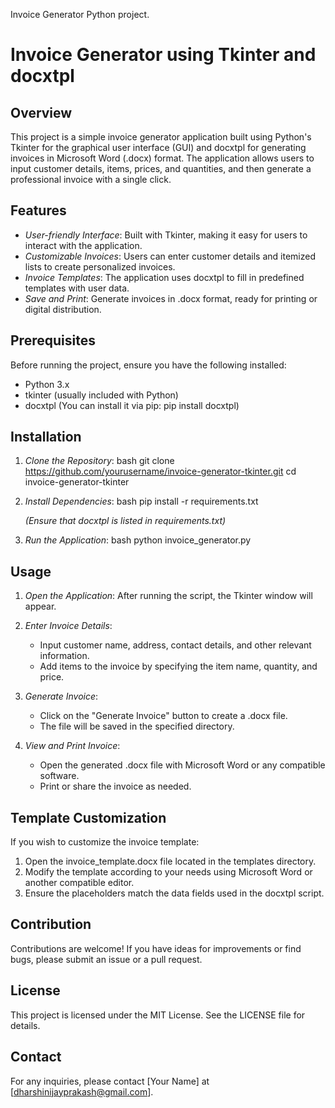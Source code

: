 
Invoice Generator Python project. 
# Invoice Generator using Tkinter and docxtpl

## Overview

This project is a simple invoice generator application built using Python's Tkinter for the graphical user interface (GUI) and docxtpl for generating invoices in Microsoft Word (.docx) format. The application allows users to input customer details, items, prices, and quantities, and then generate a professional invoice with a single click.

## Features

- *User-friendly Interface*: Built with Tkinter, making it easy for users to interact with the application.
- *Customizable Invoices*: Users can enter customer details and itemized lists to create personalized invoices.
- *Invoice Templates*: The application uses docxtpl to fill in predefined templates with user data.
- *Save and Print*: Generate invoices in .docx format, ready for printing or digital distribution.

## Prerequisites

Before running the project, ensure you have the following installed:

- Python 3.x
- tkinter (usually included with Python)
- docxtpl (You can install it via pip: pip install docxtpl)

## Installation

1. *Clone the Repository*:
   bash
   git clone https://github.com/yourusername/invoice-generator-tkinter.git
   cd invoice-generator-tkinter
   

2. *Install Dependencies*:
   bash
   pip install -r requirements.txt
   
   *(Ensure that docxtpl is listed in requirements.txt)*

3. *Run the Application*:
   bash
   python invoice_generator.py
   

## Usage

1. *Open the Application*:
   After running the script, the Tkinter window will appear.

2. *Enter Invoice Details*:
   - Input customer name, address, contact details, and other relevant information.
   - Add items to the invoice by specifying the item name, quantity, and price.

3. *Generate Invoice*:
   - Click on the "Generate Invoice" button to create a .docx file.
   - The file will be saved in the specified directory.

4. *View and Print Invoice*:
   - Open the generated .docx file with Microsoft Word or any compatible software.
   - Print or share the invoice as needed.

## Template Customization

If you wish to customize the invoice template:

1. Open the invoice_template.docx file located in the templates directory.
2. Modify the template according to your needs using Microsoft Word or another compatible editor.
3. Ensure the placeholders match the data fields used in the docxtpl script.

## Contribution

Contributions are welcome! If you have ideas for improvements or find bugs, please submit an issue or a pull request.

## License

This project is licensed under the MIT License. See the LICENSE file for details.

## Contact

For any inquiries, please contact [Your Name] at [dharshinijayprakash@gmail.com].
